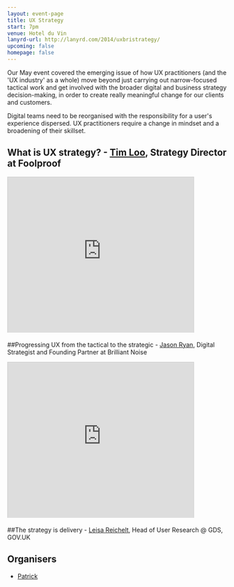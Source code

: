 ```yaml
---
layout: event-page
title: UX Strategy
start: 7pm
venue: Hotel du Vin
lanyrd-url: http://lanyrd.com/2014/uxbristrategy/
upcoming: false
homepage: false
---
```


Our May event covered the emerging issue of how UX practitioners (and the 'UX industry' as a whole) move beyond just carrying out narrow-focused tactical work and get involved with the broader digital and business strategy decision-making, in order to create really meaningful change for our clients and customers.

Digital teams need to be reorganised with the responsibility for a user's experience dispersed. UX practitioners require a change in mindset and a broadening of their skillset.

## What is UX strategy? - [Tim Loo](http://www.twitter.com/timothyloo), Strategy Director at Foolproof

<div class="embed-container vga"><iframe src="http://www.slideshare.net/slideshow/embed_code/34665271" width="427" height="356" frameborder="0" marginwidth="0" marginheight="0" scrolling="no" style="border:1px solid #CCC; border-width:1px 1px 0; margin-bottom:5px; max-width: 100%;" allowfullscreen> </iframe></div>

##Progressing UX from the tactical to the strategic - [Jason Ryan](http://www.twitter.com/jasonryan), Digital Strategist and Founding Partner at Brilliant Noise

<div class="embed-container vga"><iframe src="http://www.slideshare.net/slideshow/embed_code/34659836" width="427" height="356" frameborder="0" marginwidth="0" marginheight="0" scrolling="no" style="border:1px solid #CCC; border-width:1px 1px 0; margin-bottom:5px; max-width: 100%;" allowfullscreen> </iframe></div>

##The strategy is delivery - [Leisa Reichelt](http://www.twitter.com/leisa), Head of User Research @ GDS, GOV.UK

<div class="embed-container vga"><script async class="speakerdeck-embed" data-id="fb6aed80bd97013111d576b6210235ec" data-ratio="1.41436464088398" src="//speakerdeck.com/assets/embed.js"></script></div>

## Organisers

- [Patrick](http://uxbrighton.org.uk/about/#patrick "")